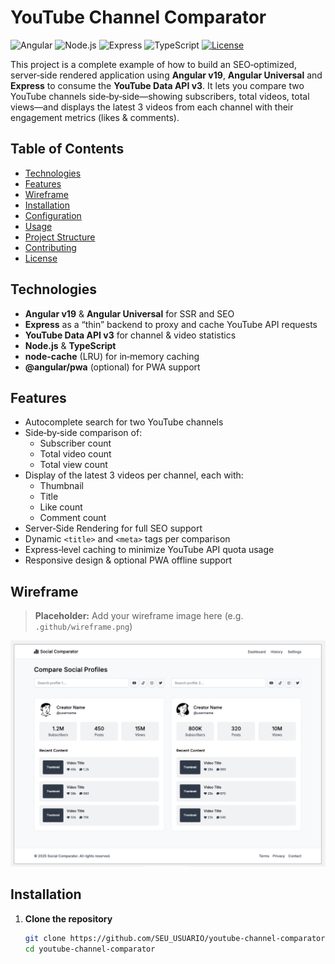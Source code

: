 # YouTube Channel Comparator

![Angular](https://img.shields.io/badge/angular-%23DD0031.svg?style=for-the-badge&logo=angular&logoColor=white)
![Node.js](https://img.shields.io/badge/node.js-%2343853D.svg?style=for-the-badge&logo=node.js&logoColor=white)
![Express](https://img.shields.io/badge/express-%23404d59.svg?style=for-the-badge&logo=express&logoColor=white)
![TypeScript](https://img.shields.io/badge/typescript-%23007ACC.svg?style=for-the-badge&logo=typescript&logoColor=white)
[![License](https://img.shields.io/github/license/SEU_USUARIO/youtube-channel-comparator?style=for-the-badge)](./LICENSE)

This project is a complete example of how to build an SEO‑optimized, server‑side rendered application using **Angular v19**, **Angular Universal** and **Express** to consume the **YouTube Data API v3**. It lets you compare two YouTube channels side‑by‑side—showing subscribers, total videos, total views—and displays the latest 3 videos from each channel with their engagement metrics (likes & comments).

## Table of Contents

- [Technologies](#technologies)  
- [Features](#features)  
- [Wireframe](#wireframe)  
- [Installation](#installation)  
- [Configuration](#configuration)  
- [Usage](#usage)  
- [Project Structure](#project-structure)  
- [Contributing](#contributing)  
- [License](#license)  

## Technologies

- **Angular v19** & **Angular Universal** for SSR and SEO  
- **Express** as a “thin” backend to proxy and cache YouTube API requests  
- **YouTube Data API v3** for channel & video statistics  
- **Node.js** & **TypeScript**  
- **node-cache** (LRU) for in‑memory caching  
- **@angular/pwa** (optional) for PWA support  

## Features

- Autocomplete search for two YouTube channels  
- Side‑by‑side comparison of:
  - Subscriber count  
  - Total video count  
  - Total view count  
- Display of the latest 3 videos per channel, each with:
  - Thumbnail  
  - Title  
  - Like count  
  - Comment count  
- Server‑Side Rendering for full SEO support  
- Dynamic `<title>` and `<meta>` tags per comparison  
- Express‑level caching to minimize YouTube API quota usage  
- Responsive design & optional PWA offline support  

## Wireframe

> **Placeholder:** Add your wireframe image here (e.g. `.github/wireframe.png`)

![Wireframe](.github/wireframe.png)

## Installation

1. **Clone the repository**  
   ```bash
   git clone https://github.com/SEU_USUARIO/youtube-channel-comparator.git
   cd youtube-channel-comparator
